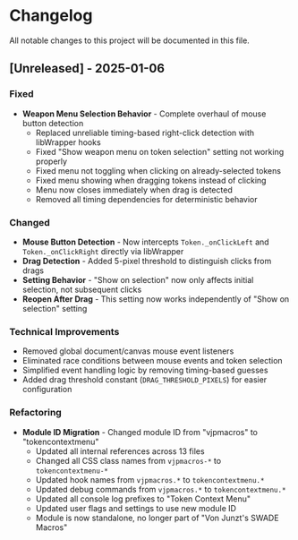 # Changelog

All notable changes to this project will be documented in this file.

## [Unreleased] - 2025-01-06

### Fixed
- **Weapon Menu Selection Behavior** - Complete overhaul of mouse button detection
  - Replaced unreliable timing-based right-click detection with libWrapper hooks
  - Fixed "Show weapon menu on token selection" setting not working properly
  - Fixed menu not toggling when clicking on already-selected tokens
  - Fixed menu showing when dragging tokens instead of clicking
  - Menu now closes immediately when drag is detected
  - Removed all timing dependencies for deterministic behavior

### Changed
- **Mouse Button Detection** - Now intercepts `Token._onClickLeft` and `Token._onClickRight` directly via libWrapper
- **Drag Detection** - Added 5-pixel threshold to distinguish clicks from drags
- **Setting Behavior** - "Show on selection" now only affects initial selection, not subsequent clicks
- **Reopen After Drag** - This setting now works independently of "Show on selection" setting

### Technical Improvements
- Removed global document/canvas mouse event listeners
- Eliminated race conditions between mouse events and token selection
- Simplified event handling logic by removing timing-based guesses
- Added drag threshold constant (`DRAG_THRESHOLD_PIXELS`) for easier configuration

### Refactoring
- **Module ID Migration** - Changed module ID from "vjpmacros" to "tokencontextmenu"
  - Updated all internal references across 13 files
  - Changed all CSS class names from `vjpmacros-*` to `tokencontextmenu-*`
  - Updated hook names from `vjpmacros.*` to `tokencontextmenu.*`
  - Updated debug commands from `vjpmacros.*` to `tokencontextmenu.*`
  - Updated all console log prefixes to "Token Context Menu"
  - Updated user flags and settings to use new module ID
  - Module is now standalone, no longer part of "Von Junzt's SWADE Macros"